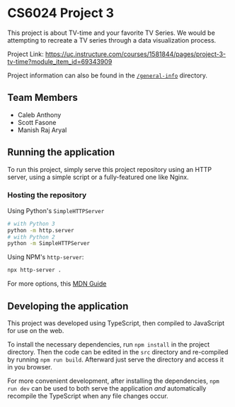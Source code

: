 # CS6024 Project 3

This project is about TV-time and your favorite TV Series. We would be attempting to recreate a TV series through a data visualization process. 

Project Link: <https://uc.instructure.com/courses/1581844/pages/project-3-tv-time?module_item_id=69343909>

Project information can also be found in the [`/general-info`](./general-info) directory.

## Team Members

- Caleb Anthony
- Scott Fasone
- Manish Raj Aryal

## Running the application

To run this project, simply serve this project repository using an HTTP server, using a simple script or a fully-featured one like Nginx.

### Hosting the repository

Using Python's `SimpleHTTPServer`

```bash
# with Python 3
python -m http.server
# with Python 2
python -m SimpleHTTPServer
```

Using NPM's `http-server`:

```bash
npx http-server .
```

For more options, this [MDN Guide](https://developer.mozilla.org/en-US/docs/Learn/Common_questions/set_up_a_local_testing_server)

## Developing the application

This project was developed using TypeScript, then compiled to JavaScript for use on the web.

To install the necessary dependencies, run `npm install` in the project directory.
Then the code can be edited in the `src` directory and re-compiled by running `npm run build`.
Afterward just serve the directory and access it in you browser.

For more convenient development, after installing the dependencies, `npm run dev` can be used to both serve the application *and* automatically recompile the TypeScript when any file changes occur.

